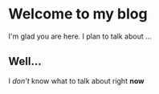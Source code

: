 # Welcome to my blog

I'm glad you are here. I plan to talk about ...

## Well...

I *don't* know what to talk about right **now**
